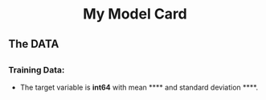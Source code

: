 

<h1 align="center"> My Model Card </h1>

<h3 align="center">  </h3>

<h5 align="center">  </h5>



## The DATA
##
### Training Data:
  
  
- The target variable is **int64** with mean **** and standard deviation ****. 
  

   

